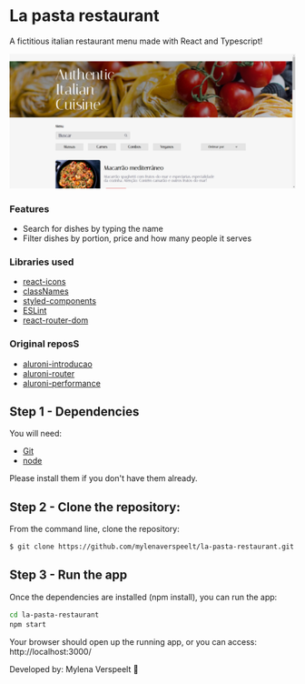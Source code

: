 # La pasta restaurant

A fictitious italian restaurant menu made with React and Typescript!

<img src="./public/assets/read-me-img.png"/>

### Features

- Search for dishes by typing the name
- Filter dishes by portion, price and how many people it serves

### Libraries used

- [react-icons](https://react-icons.github.io/react-icons/)
- [classNames](https://www.npmjs.com/package/classnames/)
- [styled-components](https://styled-components.com/)
- [ESLint](https://eslint.org/)
- [react-router-dom](https://www.npmjs.com/package/react-router-dom)

### Original reposS
- [aluroni-introducao](https://github.com/alura-cursos/aluroni-introducao)
- [aluroni-router](https://github.com/alura-cursos/aluroni-router)
- [aluroni-performance](https://github.com/alura-cursos/aluroni-performance)

## Step 1 - Dependencies

You will need:

* [Git](http://git-scm.com/downloads)
* [node](https://nodejs.org/) 

Please install them if you don't have them already.

## Step 2 - Clone the repository:

From the command line, clone the repository:

```sh
$ git clone https://github.com/mylenaverspeelt/la-pasta-restaurant.git
```

## Step 3 - Run the app

Once the dependencies are installed (npm install), you can run the app:

```sh
cd la-pasta-restaurant
npm start
```
Your browser should open up the running app, or you can access: http://localhost:3000/

Developed by: Mylena Verspeelt 🦜
 
